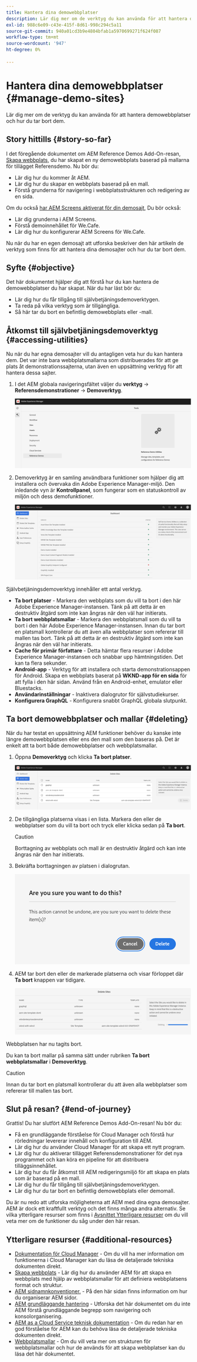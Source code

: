 ```yaml
---
title: Hantera dina demowebbplatser
description: Lär dig mer om de verktyg du kan använda för att hantera demowebbplatser och hur du tar bort dem.
exl-id: 988c6e09-c43e-415f-8d61-998c294c5a11
source-git-commit: 940a01cd3b9e4804bfab1a5970699271f624f087
workflow-type: tm+mt
source-wordcount: '947'
ht-degree: 0%

---
```


# Hantera dina demowebbplatser {#manage-demo-sites}

Lär dig mer om de verktyg du kan använda för att hantera demowebbplatser och hur du tar bort dem.

## Story hittills {#story-so-far}

I det föregående dokumentet om AEM Reference Demos Add-On-resan, [Skapa webbplats,](create-site.md) du har skapat en ny demowebbplats baserad på mallarna för tillägget Referensdemo. Nu bör du:

* Lär dig hur du kommer åt AEM.
* Lär dig hur du skapar en webbplats baserad på en mall.
* Förstå grunderna för navigering i webbplatsstrukturen och redigering av en sida.

Om du också [har AEM Screens aktiverat för din demosajt,](screens.md) Du bör också:

* Lär dig grunderna i AEM Screens.
* Förstå demoinnehållet för We.Cafe.
* Lär dig hur du konfigurerar AEM Screens för We.Cafe.

Nu när du har en egen demosajt att utforska beskriver den här artikeln de verktyg som finns för att hantera dina demosajter och hur du tar bort dem.

## Syfte {#objective}

Det här dokumentet hjälper dig att förstå hur du kan hantera de demowebbplatser du har skapat. När du har läst bör du:

* Lär dig hur du får tillgång till självbetjäningsdemoverktygen.
* Ta reda på vilka verktyg som är tillgängliga.
* Så här tar du bort en befintlig demowebbplats eller -mall.

## Åtkomst till självbetjäningsdemoverktyg {#accessing-utilities}

Nu när du har egna demosajter vill du antagligen veta hur du kan hantera dem. Det var inte bara webbplatsmallarna som distribuerades för att ge plats åt demonstrationssajterna, utan även en uppsättning verktyg för att hantera dessa sajter.

1. I det AEM globala navigeringsfältet väljer du **verktyg** -> **Referensdemonstrationer** -> **Demoverktyg**.

   ![Självbetjäningsdemoverktyg](assets/demo-utilities.png)

1. Demoverktyg är en samling användbara funktioner som hjälper dig att installera och övervaka din Adobe Experience Manager-miljö. Den inledande vyn är **Kontrollpanel**, som fungerar som en statuskontroll av miljön och dess demofunktioner.

   ![Kontrollpanel](assets/dashboard.png)

Självbetjäningsdemoverktyg innehåller ett antal verktyg.

* **Ta bort platser** - Markera den webbplats som du vill ta bort i den här Adobe Experience Manager-instansen. Tänk på att detta är en destruktiv åtgärd som inte kan ångras när den väl har initierats.
* **Ta bort webbplatsmallar** - Markera den webbplatsmall som du vill ta bort i den här Adobe Experience Manager-instansen. Innan du tar bort en platsmall kontrollerar du att även alla webbplatser som refererar till mallen tas bort. Tänk på att detta är en destruktiv åtgärd som inte kan ångras när den väl har initierats.
* **Cache för primär författare** - Detta hämtar flera resurser i Adobe Experience Manager-instansen och snabbar upp hämtningstiden. Det kan ta flera sekunder.
* **Android-app** - Verktyg för att installera och starta demonstrationsappen för Android. Skapa en webbplats baserat på **WKND-app för en sida** för att fylla i den här sidan. Använd från en Android-enhet, emulator eller Bluestacks.
* **Användarinställningar** - Inaktivera dialogrutor för självstudiekurser.
* **Konfigurera GraphQL** - Konfigurera snabbt GraphQL globala slutpunkt.

## Ta bort demowebbplatser och mallar {#deleting}

När du har testat en uppsättning AEM funktioner behöver du kanske inte längre demowebbplatsen eller ens den mall som den baseras på. Det är enkelt att ta bort både demowebbplatser och webbplatsmallar.

1. Öppna **Demoverktyg** och klicka **Ta bort platser**.

   ![Ta bort platser](assets/delete-sites.png)

1. De tillgängliga platserna visas i en lista. Markera den eller de webbplatser som du vill ta bort och tryck eller klicka sedan på **Ta bort**.

   >[!CAUTION]
   >
   >Borttagning av webbplats och mall är en destruktiv åtgärd och kan inte ångras när den har initierats.

1. Bekräfta borttagningen av platsen i dialogrutan.

   ![Bekräfta borttagning av webbplats](assets/confirm-site-delete.png)

1. AEM tar bort den eller de markerade platserna och visar förloppet där **Ta bort** knappen var tidigare.

   ![Ta bort förlopp](assets/delete-progress.png)

Webbplatsen har nu tagits bort.

Du kan ta bort mallar på samma sätt under rubriken **Ta bort webbplatsmallar** i **Demoverktyg**.

>[!CAUTION]
>
>Innan du tar bort en platsmall kontrollerar du att även alla webbplatser som refererar till mallen tas bort.

## Slut på resan? {#end-of-journey}

Grattis! Du har slutfört AEM Reference Demos Add-On-resan! Nu bör du:

* Få en grundläggande förståelse för Cloud Manager och förstå hur rörledningar levererar innehåll och konfiguration till AEM.
* Lär dig hur du använder Cloud Manager för att skapa ett nytt program.
* Lär dig hur du aktiverar tillägget Referensdemonstrationer för det nya programmet och kan köra en pipeline för att distribuera tilläggsinnehållet.
* Lär dig hur du får åtkomst till AEM redigeringsmiljö för att skapa en plats som är baserad på en mall.
* Lär dig hur du får tillgång till självbetjäningsdemoverktygen.
* Lär dig hur du tar bort en befintlig demowebbplats eller demomall.

Du är nu redo att utforska möjligheterna att AEM med dina egna demosajter. AEM är dock ett kraftfullt verktyg och det finns många andra alternativ. Se vilka ytterligare resurser som finns i [Avsnittet Ytterligare resurser](#additional-resources) om du vill veta mer om de funktioner du såg under den här resan.

## Ytterligare resurser {#additional-resources}

* [Dokumentation för Cloud Manager](https://experienceleague.adobe.com/docs/experience-manager-cloud-service/onboarding/onboarding-concepts/cloud-manager-introduction.html) - Om du vill ha mer information om funktionerna i Cloud Manager kan du läsa de detaljerade tekniska dokumenten direkt.
* [Skapa webbplats](/help/sites-cloud/administering/site-creation/create-site.md) - Lär dig hur du använder AEM för att skapa en webbplats med hjälp av webbplatsmallar för att definiera webbplatsens format och struktur.
* [AEM sidnamnkonventioner.](/help/sites-cloud/authoring/fundamentals/organizing-pages.md#page-name-restrictions-and-best-practices) - På den här sidan finns information om hur du organiserar AEM sidor.
* [AEM grundläggande hantering](/help/sites-cloud/authoring/getting-started/basic-handling.md) - Utforska det här dokumentet om du inte AEM förstå grundläggande begrepp som navigering och konsolorganisering.
* [AEM as a Cloud Service teknisk dokumentation](https://experienceleague.adobe.com/docs/experience-manager-cloud-service.html) - Om du redan har en god förståelse för AEM kan du behöva läsa de detaljerade tekniska dokumenten direkt.
* [Webbplatsmallar](/help/sites-cloud/administering/site-creation/site-templates.md) - Om du vill veta mer om strukturen för webbplatsmallar och hur de används för att skapa webbplatser kan du läsa det här dokumentet.
